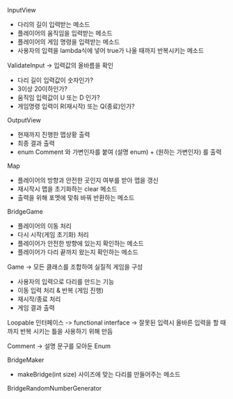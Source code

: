 InputView
- 다리의 길이 입력받는 메소드
- 플레이어의 움직임을 입력받는 메소드
- 플레이어의 게임 명령을 입력받는 메소드
- 사용자의 입력을 lambda식에 넣어 true가 나올 때까지 반복시키는 메소드

ValidateInput
-> 입력값의 올바름을 확인
- 다리 길이 입력값이 숫자인가?
- 3이상 20이하인가?
- 움직임 입력값이 U 또는 D 인가?
- 게임명령 입력이 R(재시작) 또는 Q(종료)인가?


OutputView
- 현재까지 진행한 맵상황 출력
- 최종 결과 출력
- enum Comment 와 가변인자를 붙여 (설명 enum) + (원하는 가변인자) 를 출력


Map
- 플레이어의 방향과 안전한 곳인지 여부를 받아 맵을 갱신
- 재시작시 맵을 초기화하는 clear 메소드
- 출력을 위해 포멧에 맞춰 바꿔 반환하는 메소드


BridgeGame
- 플레이어의 이동 처리
- 다시 시작(게임 초기화) 처리
- 플레이어가 안전한 방향에 있는지 확인하는 메소드
- 플레이어가 다리 끝까지 왔는지 확인하는 메소드


Game
-> 모든 클래스를 조합하여 실질적 게임을 구성
- 사용자의 입력으로 다리를 만드는 기능
- 이동 입력 처리 & 반복 (게임 진행)
- 재시작/종료 처리
- 게임 결과 출력


Loopable 인터페이스
-> functional interface
-> 잘못된 입력시 올바른 입력을 할 때까지 반복 시키는 틀을 사용하기 위해 만듬


Comment
-> 설명 문구를 모아둔 Enum


BridgeMaker
- makeBridge(int size) 사이즈에 맞는 다리를 만들어주는 메소드

BridgeRandomNumberGenerator
